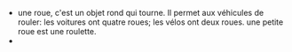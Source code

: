 - une roue, c'est un objet rond qui tourne. Il permet aux véhicules de rouler: les voitures ont quatre roues; les vélos ont deux roues.
  une petite roue est une roulette.
-